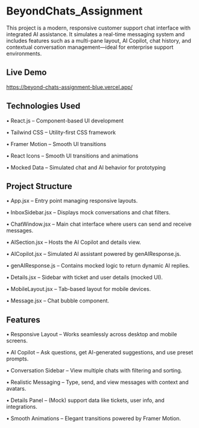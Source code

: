 # BeyondChats_Assignment

This project is a modern, responsive customer support chat interface with integrated AI assistance. It simulates a real-time messaging system and includes features such as a multi-pane layout, AI Copilot, chat history, and contextual conversation management—ideal for enterprise support environments.

 ## Live Demo 
https://beyond-chats-assignment-blue.vercel.app/

## Technologies Used
• React.js – Component-based UI development

• Tailwind CSS – Utility-first CSS framework

• Framer Motion – Smooth UI transitions

• React Icons – Smooth UI transitions and animations

• Mocked Data – Simulated chat and AI behavior for prototyping


## Project Structure
• App.jsx – Entry point managing responsive layouts.

• InboxSidebar.jsx – Displays mock conversations and chat filters.

• ChatWindow.jsx – Main chat interface where users can send and receive messages.

• AISection.jsx – Hosts the AI Copilot and details view.

• AICopilot.jsx – Simulated AI assistant powered by genAIResponse.js.

• genAIResponse.js – Contains mocked logic to return dynamic AI replies.

• Details.jsx – Sidebar with ticket and user details (mocked UI).

• MobileLayout.jsx – Tab-based layout for mobile devices.

• Message.jsx – Chat bubble component.

## Features
• Responsive Layout – Works seamlessly across desktop and mobile screens.

• AI Copilot – Ask questions, get AI-generated suggestions, and use preset prompts.

• Conversation Sidebar – View multiple chats with filtering and sorting.

• Realistic Messaging – Type, send, and view messages with context and avatars.

• Details Panel – (Mock) support data like tickets, user info, and integrations.

• Smooth Animations – Elegant transitions powered by Framer Motion.

